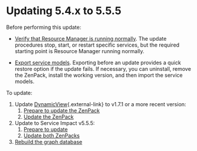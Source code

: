 # Updating 5.4.x to 5.5.5

Before performing this update:

-   [Verify that Resource Manager is running normally](/not-migrated.html). The update procedures stop, start, or restart specific services,
    but the required starting point is Resource Manager running
    normally.

-   [Export service models](/imp/install/exporting-overview.html). Exporting before an update provides a quick restore option if the
    update fails. If necessary, you can uninstall, remove the ZenPack,
    install the working version, and then import the service models.

To update:

1.  Update
    [DynamicView](https://help.zenoss.com/display/in/Dynamic+Service+View){.external-link}
    to v1.7.1 or a more recent version:
    1.  [Prepare to update the ZenPack](/not-migrated.html)
    2.  [Update the ZenPack](/not-migrated.html)
2.  Update to Service Impact v5.5.5:
    1.  [Prepare to update](/imp/install/upgrade/54x/preparing.html)
    2.  [Update both ZenPacks](/imp/install/upgrade/54x/upgrade-zenpacks.html)
3.  [Rebuild the graph database](/imp/install/upgrade/54x/graph-rebuild-5.4.html)
